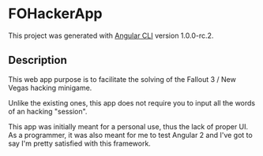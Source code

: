 # FOHackerApp

This project was generated with [Angular CLI](https://github.com/angular/angular-cli) version 1.0.0-rc.2.

## Description
This web app purpose is to facilitate the solving of the Fallout 3 / New Vegas hacking minigame.

Unlike the existing ones, this app does not require you to input all the words of an hacking "session".

This app was initially meant for a personal use, thus the lack of proper UI. As a programmer, it was also meant for me to test Angular 2 and I've got to say I'm pretty satisfied with this framework.
